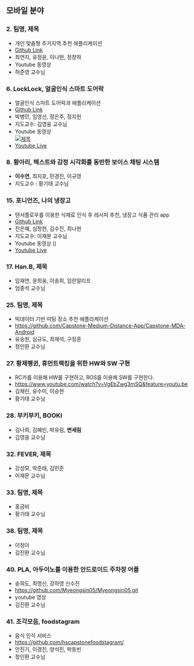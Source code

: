 ## 모바일 분야

### 2. 팀명, 제목	
- 개인 맞춤형 주거지역 추천 애플리케이션
- [Github Link](https://github.com/yeonjiChoi/CapstoneDesign)
- 최연지, 유정윤, 이나현, 정창하
- Youtube 동영상<br/>
- 허준영 교수님

### 6. LockLock, 얼굴인식 스마트 도어락
- 얼굴인식 스마트 도어락과 애플리케이션
- [Github Link](https://github.com/dudtjs1021ej/faceRecognition_doorlock)
- 박병민, 임영선, 정은주, 정지헌
- 지도교수: 김영웅 교수님
- Youtube 동영상 <br/>
[![제목](https://img.youtube.com/vi/gJJ2HyT_Qq0/0.jpg)](https://www.youtube.com/watch?v=gJJ2HyT_Qq0)
- [Youtube Live]()

### 8. 황아리, 텍스트와 감정 시각화를 동반한 보이스 채팅 시스템	
- **이수연**, 최지호, 민경진, 이규영
- 지도교수 : 황기태 교수님

### 15. 포니언즈, 나의 냉장고	
- 텐서플로우를 이용한 식재료 인식 후 레시피 추천, 냉장고 식품 관리 app
- [Github Link]()
- 진은혜, 심정현, 김수진, 최나현
- 지도교수: 이재문 교수님
- Youtube 동영상 ()
- [Youtube Live]()

### 17. Han.B, 제목	
- 임재연, 윤희웅, 이송희, 임란알리프
- 엄종석 교수님

### 25. 팀명, 제목	
- 빅데이터 기반 미팅 장소 추천 애플리케이션
- https://github.com/Capstone-Medium-Distance-App/Capstone-MDA-Android
- 유승원, 심규도, 최재석, 구정훈
- 정인환 교수님

### 27. 황제펭귄, 휴먼트랙킹을 위한 HW와 SW 구현	
- RC카를 이용해 HW를 구현하고, ROS를 이용해 SW를 구현한다.
- https://www.youtube.com/watch?v=VgEbZwg3mSQ&feature=youtu.be
- 김채린, 유수미, 이승현
- 황기태 교수님

### 28. 부키부키, BOOKI
- 김나희, 김혜빈, 박유림, **변세림**
- 김영웅 교수님

### 32. FEVER, 제목	
- 강성모, 박준태, 김민준
- 이재문 교수님

### 33. 팀명, 제목	
- 홍금비 	
- 황기태 교수님

### 38. 팀명, 제목	
- 이정아	
- 김진환 교수님

### 40. PLA, 아두이노를 이용한 안드로이드 주차장 어플	
- 송희도, 최명신, 강하영 신수진
- https://github.com/Myeongsin05/Myeongsin05.git
- youtube 영상
- 김진환 교수님

### 41. 조각모음, foodstagram
- 음식 인식 서비스	
- https://github.com/hscapstonefoodstagram/
- 안진기, 이경진, 양석진, 박동빈
- 정인환 교수님
